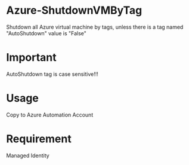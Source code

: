 # Azure-ShutdownVMByTag
Shutdown all Azure virtual machine by tags, unless there is a tag named "AutoShutdown" value is "False"

# Important
AutoShutdown tag is case sensitive!!!

# Usage
Copy to Azure Automation Account

# Requirement
Managed Identity
